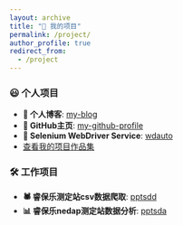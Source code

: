 ```yaml
---
layout: archive
title: "🚀 我的项目"
permalink: /project/
author_profile: true
redirect_from:
  - /project
---
```


### 😃 个人项目
- **📝 个人博客**: [my-blog](https://github.com/tony2015116/blogdown)
- **👤 GitHub主页**: [my-github-profile](https://github.com/tony2015116/tony2015116)
- **🔧 Selenium WebDriver Service**: [wdauto](https://tony2015116.github.io/wdauto/)
- [查看我的项目作品集](https://academicpages.github.io/portfolio/G-matrix_Blup_lme4/)

### 🛠️ 工作项目
- **🕷 睿保乐测定站csv数据爬取**: [pptsdd](https://tony2015116.github.io/pptsdd/)
- **📊 睿保乐nedap测定站数据分析**: [pptsda](https://tony2015116.github.io/pptsda/)
